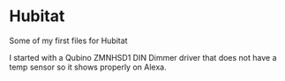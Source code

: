 # Hubitat

Some of my first files for Hubitat

I started with a Qubino ZMNHSD1 DIN Dimmer driver that does not have a temp sensor so it shows properly on Alexa.
